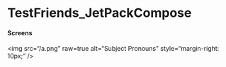 # TestFriends_JetPackCompose

<h4> Screens </h4>

<img src=“/a.png” raw=true alt=“Subject Pronouns” style=“margin-right: 10px;” />